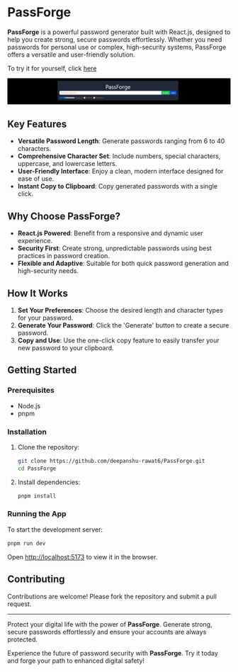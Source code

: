 # PassForge

**PassForge** is a powerful password generator built with React.js, designed to help you create strong, secure passwords effortlessly. Whether you need passwords for personal use or complex, high-security systems, PassForge offers a versatile and user-friendly solution.

To try it for yourself, click [here](https://pass-forge.netlify.app/)

![passforge](./src/assets/image.png)

## Key Features

- **Versatile Password Length**: Generate passwords ranging from 6 to 40 characters.
- **Comprehensive Character Set**: Include numbers, special characters, uppercase, and lowercase letters.
- **User-Friendly Interface**: Enjoy a clean, modern interface designed for ease of use.
- **Instant Copy to Clipboard**: Copy generated passwords with a single click.

## Why Choose PassForge?

- **React.js Powered**: Benefit from a responsive and dynamic user experience.
- **Security First**: Create strong, unpredictable passwords using best practices in password creation.
- **Flexible and Adaptive**: Suitable for both quick password generation and high-security needs.

## How It Works

1. **Set Your Preferences**: Choose the desired length and character types for your password.
2. **Generate Your Password**: Click the 'Generate' button to create a secure password.
3. **Copy and Use**: Use the one-click copy feature to easily transfer your new password to your clipboard.

## Getting Started

### Prerequisites

- Node.js
- pnpm

### Installation

1. Clone the repository:
   ```bash
   git clone https://github.com/deepanshu-rawat6/PassForge.git
   cd PassForge
   ```

2. Install dependencies:
   ```bash
   pnpm install
   ```

### Running the App

To start the development server:
```bash
pnpm run dev
```
Open [http://localhost:5173](http://localhost:5173) to view it in the browser.

## Contributing

Contributions are welcome! Please fork the repository and submit a pull request.

---

Protect your digital life with the power of **PassForge**. Generate strong, secure passwords effortlessly and ensure your accounts are always protected.

Experience the future of password security with **PassForge**. Try it today and forge your path to enhanced digital safety!